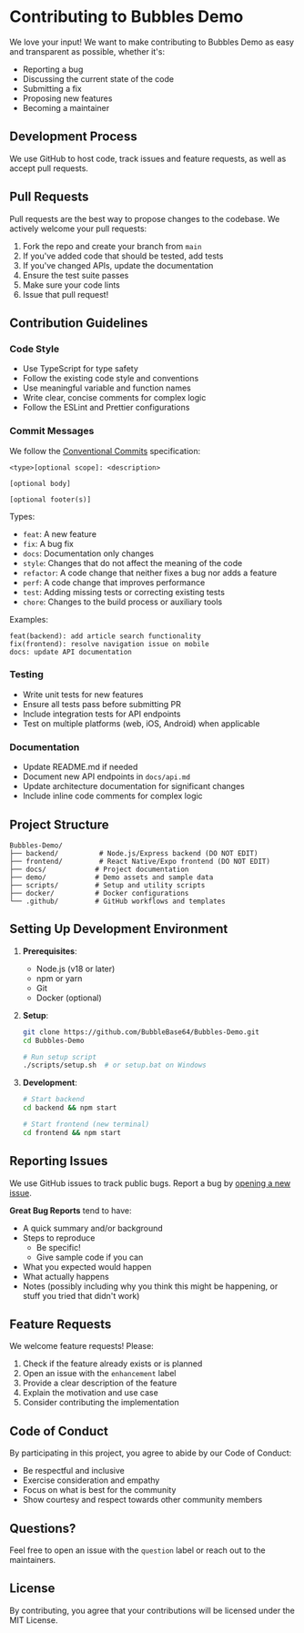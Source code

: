 # Contributing to Bubbles Demo

We love your input! We want to make contributing to Bubbles Demo as easy and transparent as possible, whether it's:

- Reporting a bug
- Discussing the current state of the code
- Submitting a fix
- Proposing new features
- Becoming a maintainer

## Development Process

We use GitHub to host code, track issues and feature requests, as well as accept pull requests.

## Pull Requests

Pull requests are the best way to propose changes to the codebase. We actively welcome your pull requests:

1. Fork the repo and create your branch from `main`
2. If you've added code that should be tested, add tests
3. If you've changed APIs, update the documentation
4. Ensure the test suite passes
5. Make sure your code lints
6. Issue that pull request!

## Contribution Guidelines

### Code Style

- Use TypeScript for type safety
- Follow the existing code style and conventions
- Use meaningful variable and function names
- Write clear, concise comments for complex logic
- Follow the ESLint and Prettier configurations

### Commit Messages

We follow the [Conventional Commits](https://conventionalcommits.org/) specification:

```
<type>[optional scope]: <description>

[optional body]

[optional footer(s)]
```

Types:
- `feat`: A new feature
- `fix`: A bug fix
- `docs`: Documentation only changes
- `style`: Changes that do not affect the meaning of the code
- `refactor`: A code change that neither fixes a bug nor adds a feature
- `perf`: A code change that improves performance
- `test`: Adding missing tests or correcting existing tests
- `chore`: Changes to the build process or auxiliary tools

Examples:
```
feat(backend): add article search functionality
fix(frontend): resolve navigation issue on mobile
docs: update API documentation
```

### Testing

- Write unit tests for new features
- Ensure all tests pass before submitting PR
- Include integration tests for API endpoints
- Test on multiple platforms (web, iOS, Android) when applicable

### Documentation

- Update README.md if needed
- Document new API endpoints in `docs/api.md`
- Update architecture documentation for significant changes
- Include inline code comments for complex logic

## Project Structure

```
Bubbles-Demo/
├── backend/          # Node.js/Express backend (DO NOT EDIT)
├── frontend/         # React Native/Expo frontend (DO NOT EDIT)
├── docs/            # Project documentation
├── demo/            # Demo assets and sample data
├── scripts/         # Setup and utility scripts
├── docker/          # Docker configurations
└── .github/         # GitHub workflows and templates
```

## Setting Up Development Environment

1. **Prerequisites**:
   - Node.js (v18 or later)
   - npm or yarn
   - Git
   - Docker (optional)

2. **Setup**:
   ```bash
   git clone https://github.com/BubbleBase64/Bubbles-Demo.git
   cd Bubbles-Demo
   
   # Run setup script
   ./scripts/setup.sh  # or setup.bat on Windows
   ```

3. **Development**:
   ```bash
   # Start backend
   cd backend && npm start
   
   # Start frontend (new terminal)
   cd frontend && npm start
   ```

## Reporting Issues

We use GitHub issues to track public bugs. Report a bug by [opening a new issue](https://github.com/BubbleBase64/Bubbles-Demo/issues).

**Great Bug Reports** tend to have:

- A quick summary and/or background
- Steps to reproduce
  - Be specific!
  - Give sample code if you can
- What you expected would happen
- What actually happens
- Notes (possibly including why you think this might be happening, or stuff you tried that didn't work)

## Feature Requests

We welcome feature requests! Please:

1. Check if the feature already exists or is planned
2. Open an issue with the `enhancement` label
3. Provide a clear description of the feature
4. Explain the motivation and use case
5. Consider contributing the implementation

## Code of Conduct

By participating in this project, you agree to abide by our Code of Conduct:

- Be respectful and inclusive
- Exercise consideration and empathy
- Focus on what is best for the community
- Show courtesy and respect towards other community members

## Questions?

Feel free to open an issue with the `question` label or reach out to the maintainers.

## License

By contributing, you agree that your contributions will be licensed under the MIT License.